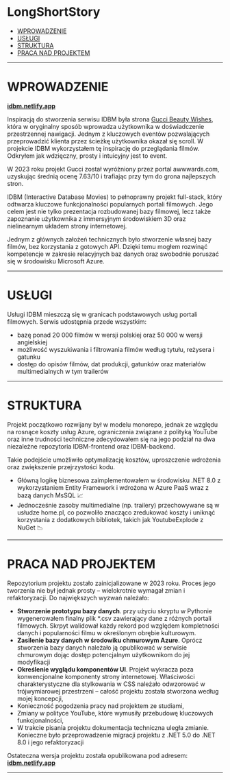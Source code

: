 

# LongShortStory
- [WPROWADZENIE](#wprowadzenie)
- [USŁUGI](#usługi)
- [STRUKTURA](#struktura)
- [PRACA NAD PROJEKTEM](#praca-nad-projektem)

---

# WPROWADZENIE
**[idbm.netlify.app](https://idbm.netlify.app)**

Inspiracją do stworzenia serwisu IDBM była strona [Gucci Beauty Wishes](https://guccibeautywishes.gucci.com/), która w oryginalny sposób wprowadza użytkownika w doświadczenie przestrzennej nawigacji. Jednym z kluczowych eventów pozwalających przeprowadzić klienta przez ścieżkę użytkownika okazał się scroll. W projekcie IDBM wykorzystałem tę inspirację do przeglądania filmów. Odkryłem jak wdzięczny, prosty i intuicyjny jest to event.  

W 2023 roku projekt Gucci został wyróżniony przez portal awwwards.com, uzyskując średnią ocenę 7.63/10 i trafiając przy tym do grona najlepszych stron.

IDBM (Interactive Database Movies) to pełnoprawny projekt full-stack, który odtwarza kluczowe funkcjonalności popularnych portali filmowych. Jego celem jest nie tylko prezentacja rozbudowanej bazy filmowej, lecz także zapoznanie użytkownika z immersyjnym środowiskiem 3D oraz nielinearnym układem strony internetowej.  

Jednym z głównych założeń technicznych było stworzenie własnej bazy filmów, bez korzystania z gotowych API. Dzięki temu mogłem rozwinąć kompetencje w zakresie relacyjnych baz danych oraz swobodnie poruszać się w środowisku Microsoft Azure.  

---

# USŁUGI
Usługi IDBM mieszczą się w granicach podstawowych usług portali filmowych. Serwis udostępnia przede wszystkim:  
- bazę ponad 20 000 filmów w wersji polskiej oraz 50 000 w wersji angielskiej  
- możliwość wyszukiwania i filtrowania filmów według tytułu, reżysera i gatunku  
- dostęp do opisów filmów, dat produkcji, gatunków oraz materiałów multimedialnych w tym trailerów  

---

# STRUKTURA
Projekt początkowo rozwijany był w modelu monorepo, jednak ze względu na rosnące koszty usług Azure, ograniczenia związane z polityką YouTube oraz inne trudności techniczne zdecydowałem się na jego podział na dwa niezależne repozytoria IDBM-frontend oraz IDBM-backend. 

Takie podejście umożliwiło optymalizację kosztów, uproszczenie wdrożenia oraz zwiększenie przejrzystości kodu.  

- Główną logikę biznesowa zaimplementowałem w środowisku .NET 8.0 z wykorzystaniem Entity Framework i wdrożona w Azure PaaS wraz z bazą danych MsSQL 📈  
- Jednocześnie zasoby multimedialne (np. trailery) przechowywane są w usłudze home.pl, co pozwoliło znacząco zredukować koszty i uniknąć korzystania z dodatkowych bibliotek, takich jak YoutubeExplode z NuGet 📉  

---

# PRACA NAD PROJEKTEM
Repozytorium projektu zostało zainicjalizowane w 2023 roku. Proces jego tworzenia nie był jednak prosty – wielokrotnie wymagał zmian i refaktoryzacji. Do największych wyzwań należało:
- **Stworzenie prototypu bazy danych**. przy użyciu skryptu w Pythonie wygenerowałem finalny plik *.csv zawierający dane z różnych portali filmowych. Skrpyt walidował każdy rekord pod względem kompletności danych i popularności filmu w określonym obrębie kulturowym.
- **Zasilenie bazy danych w środowiku chmurowym Azure**. Oprócz stworzenia bazy danych należało ją opublikować w serwisie chmurowym dojąc dostęp potencjalnym użytkownikom do jej modyfikacji
- **Określenie wyglądu komponentów UI**. Projekt wykracza poza konwencjonalne komponenty strony internetowej. Właściwości charakterystyczne dla stylkowania w CSS należało odwzorować w trójwymiarowej przestrzeni – całość projektu została stworzona według mojej koncepcji,  
- Konieczność pogodzenia pracy nad projektem ze studiami,  
- Zmiany w polityce YouTube, które wymusiły przebudowę kluczowych funkcjonalności,  
- W trakcie pisania projektu dokumentacja techniczna uległa zmianie. Konieczne było przeprowadzenie migracji projektu z .NET 5.0 do .NET 8.0 i jego refaktoryzacji

Ostateczna wersja projektu została opublikowana pod adresem:  
**[idbm.netlify.app](https://idbm.netlify.app)**  

---
